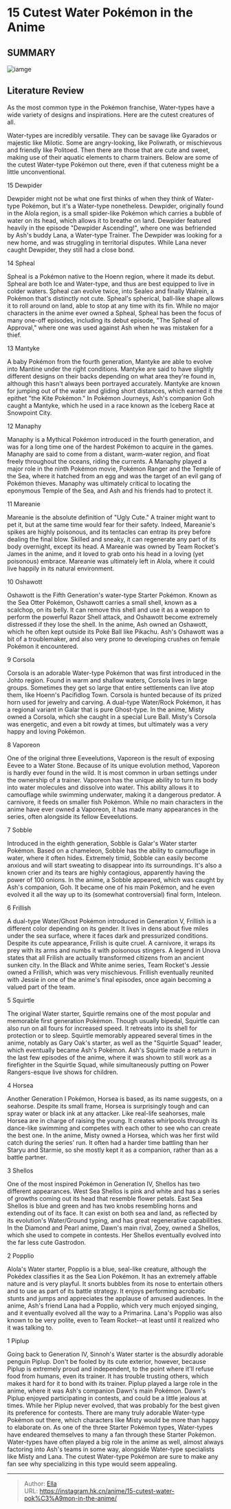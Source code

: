 # 15 Cutest Water Pokémon in the Anime


## SUMMARY 

![iamge](https://static1.srcdn.com/wordpress/wp-content/uploads/2021/03/Pok--mon-The-10-Cutest-Water-Types.jpg)

## Literature Review

As the most common type in the Pokémon franchise, Water-types have a wide variety of designs and inspirations. Here are the cutest creatures of all.





Water-types are incredibly versatile. They can be savage like Gyarados or majestic like Milotic. Some are angry-looking, like Poliwrath, or mischievous and friendly like Politoed. Then there are those that are cute and sweet, making use of their aquatic elements to charm trainers. Below are some of the cutest Water-type Pokémon out there, even if that cuteness might be a little unconventional.









 








 15  Dewpider 
        

Dewpider might not be what one first thinks of when they think of Water-type Pokémon, but it&#39;s a Water-type nonetheless. Dewpider, originally found in the Alola region, is a small spider-like Pokémon which carries a bubble of water on its head, which allows it to breathe on land. Dewpider featured heavily in the episode &#34;Dewpider Ascending!&#34;, where one was befriended by Ash&#39;s buddy Lana, a Water-type Trainer. The Dewpider was looking for a new home, and was struggling in territorial disputes. While Lana never caught Dewpider, they still had a close bond.





 14  Spheal 
        

Spheal is a Pokémon native to the Hoenn region, where it made its debut. Spheal are both Ice and Water-type, and thus are best equipped to live in colder waters. Spheal can evolve twice, into Sealeo and finally Walrein, a Pokémon that&#39;s distinctly not cute. Spheal&#39;s spherical, ball-like shape allows it to roll around on land, able to stop at any time with its fin. While no major characters in the anime ever owned a Spheal, Spheal has been the focus of many one-off episodes, including its debut episode, &#34;The Spheal of Approval,&#34; where one was used against Ash when he was mistaken for a thief.





 13  Mantyke 
        

A baby Pokémon from the fourth generation, Mantyke are able to evolve into Mantine under the right conditions. Mantyke are said to have slightly different designs on their backs depending on what area they&#39;re found in, although this hasn&#39;t always been portrayed accurately. Mantyke are known for jumping out of the water and gliding short distances, which earned it the epithet &#34;the Kite Pokémon.&#34; In Pokémon Journeys, Ash&#39;s companion Goh caught a Mantyke, which he used in a race known as the Iceberg Race at Snowpoint City.





 12  Manaphy 
        

Manaphy is a Mythical Pokémon introduced in the fourth generation, and was for a long time one of the hardest Pokémon to acquire in the games. Manaphy are said to come from a distant, warm-water region, and float freely throughout the oceans, riding the currents. A Manaphy played a major role in the ninth Pokémon movie, Pokémon Ranger and the Temple of the Sea, where it hatched from an egg and was the target of an evil gang of Pokémon thieves. Manaphy was ultimately critical to locating the eponymous Temple of the Sea, and Ash and his friends had to protect it.





 11  Mareanie 
        

Mareanie is the absolute definition of &#34;Ugly Cute.&#34; A trainer might want to pet it, but at the same time would fear for their safety. Indeed, Mareanie&#39;s spikes are highly poisonous, and its tentacles can entrap its prey before dealing the final blow. Skilled and sneaky, it can regenerate any part of its body overnight, except its head. A Mareanie was owned by Team Rocket&#39;s James in the anime, and it loved to grab onto his head in a loving (yet poisonous) embrace. Mareanie was ultimately left in Alola, where it could live happily in its natural environment.





 10  Oshawott 
        

Oshawott is the Fifth Generation&#39;s water-type Starter Pokémon. Known as the Sea Otter Pokémon, Oshawott carries a small shell, known as a scalchop, on its belly. It can remove this shell and use it as a weapon to perform the powerful Razor Shell attack, and Oshawott become extremely distressed if they lose the shell. In the anime, Ash owned an Oshawott, which he often kept outside its Poké Ball like Pikachu. Ash&#39;s Oshawott was a bit of a troublemaker, and also very prone to developing crushes on female Pokémon it encountered.





 9  Corsola 
        

Corsola is an adorable Water-type Pokémon that was first introduced in the Johto region. Found in warm and shallow waters, Corsola lives in large groups. Sometimes they get so large that entire settlements can live atop them, like Hoenn&#39;s Pacifidlog Town. Corsola is hunted because of its prized horn used for jewelry and carving. A dual-type Water/Rock Pokémon, it has a regional variant in Galar that is pure Ghost-type. In the anime, Misty owned a Corsola, which she caught in a special Lure Ball. Misty&#39;s Corsola was energetic, and even a bit rowdy at times, but ultimately was a very happy and loving Pokémon.





 8  Vaporeon 
        

One of the original three Eeveelutions, Vaporeon is the result of exposing Eevee to a Water Stone. Because of its unique evolution method, Vaporeon is hardly ever found in the wild. It is most common in urban settings under the ownership of a trainer. Vaporeon has the unique ability to turn its body into water molecules and dissolve into water. This ability allows it to camouflage while swimming underwater, making it a dangerous predator. A carnivore, it feeds on smaller fish Pokémon. While no main characters in the anime have ever owned a Vaporeon, it has made many appearances in the series, often alongside its fellow Eeveelutions.





 7  Sobble 
        

Introduced in the eighth generation, Sobble is Galar&#39;s Water starter Pokémon. Based on a chameleon, Sobble has the ability to camouflage in water, where it often hides. Extremely timid, Sobble can easily become anxious and will start sweating to disappear into its surroundings. It&#39;s also a known crier and its tears are highly contagious, apparently having the power of 100 onions. In the anime, a Sobble appeared, which was caught by Ash&#39;s companion, Goh. It became one of his main Pokémon, and he even evolved it all the way up to its (somewhat controversial) final form, Inteleon.





 6  Frillish 
        

A dual-type Water/Ghost Pokémon introduced in Generation V, Frillish is a different color depending on its gender. It lives in dens about five miles under the sea surface, where it faces dark and pressurized conditions. Despite its cute appearance, Frilish is quite cruel. A carnivore, it wraps its prey with its arms and numbs it with poisonous stingers. A legend in Unova states that all Frilish are actually transformed citizens from an ancient sunken city. In the Black and White anime series, Team Rocket&#39;s Jessie owned a Frillish, which was very mischievous. Frillish eventually reunited with Jessie in one of the anime&#39;s final episodes, once again becoming a valued part of the team.





 5  Squirtle 
        

The original Water starter, Squirtle remains one of the most popular and memorable first generation Pokémon. Though usually bipedal, Squirtle can also run on all fours for increased speed. It retreats into its shell for protection or to sleep. Squirtle memorably appeared several times in the anime, notably as Gary Oak&#39;s starter, as well as the &#34;Squirtle Squad&#34; leader, which eventually became Ash&#39;s Pokémon. Ash&#39;s Squirtle made a return in the last few episodes of the anime, where it was shown to still work as a firefighter in the Squirtle Squad, while simultaneously putting on Power Rangers-esque live shows for children.





 4  Horsea 
        

Another Generation I Pokémon, Horsea is based, as its name suggests, on a seahorse. Despite its small frame, Horsea is surprisingly tough and can spray water or black ink at any attacker. Like real-life seahorses, male Horsea are in charge of raising the young. It creates whirlpools through its dance-like swimming and competes with each other to see who can create the best one. In the anime, Misty owned a Horsea, which was her first wild catch during the series&#39; run. It often had a harder time battling than her Staryu and Starmie, so she mostly kept it as a companion, rather than as a battle partner.





 3  Shellos 
        

One of the most inspired Pokémon in Generation IV, Shellos has two different appearances. West Sea Shellos is pink and white and has a series of growths coming out its head that resemble flower petals. East Sea Shellos is blue and green and has two knobs resembling horns and extending out of its face. It can exist on both sea and land, as reflected by its evolution&#39;s Water/Ground typing, and has great regenerative capabilities. In the Diamond and Pearl anime, Dawn&#39;s main rival, Zoey, owned a Shellos, which she used to compete in contests. Her Shellos eventually evolved into the far less cute Gastrodon.





 2  Popplio 
        

Alola&#39;s Water starter, Popplio is a blue, seal-like creature, although the Pokédex classifies it as the Sea Lion Pokémon. It has an extremely affable nature and is very playful. It snorts bubbles from its nose to entertain others and to use as part of its battle strategy. It enjoys performing acrobatic stunts and jumps and appreciates the applause of amused audiences. In the anime, Ash&#39;s friend Lana had a Popplio, which very much enjoyed singing, and it eventually evolved all the way to a Primarina. Lana&#39;s Popplio was also known to be very polite, even to Team Rocket--at least until it realized who it was talking to.





 1  Piplup 
        

Going back to Generation IV, Sinnoh&#39;s Water starter is the absurdly adorable penguin Piplup. Don&#39;t be fooled by its cute exterior, however, because Piplup is extremely proud and independent, to the point where it&#39;ll refuse food from humans, even its trainer. It has trouble trusting others, which makes it hard for it to bond with its trainer. Piplup played a large role in the anime, where it was Ash&#39;s companion Dawn&#39;s main Pokémon. Dawn&#39;s Piplup enjoyed participating in contests, and could be a little jealous at times. While her Piplup never evolved, that was probably for the best given its preference for contests.
There are many truly adorable Water-type Pokémon out there, which characters like Misty would be more than happy to elaborate on. As one of the three Starter Pokémon types, Water-types have endeared themselves to many a fan through these Starter Pokémon. Water-types have often played a big role in the anime as well, almost always factoring into Ash&#39;s teams in some way, alongside Water-type specialists like Misty and Lana. The cutest Water-type Pokémon are sure to make any fan see why specializing in this type would seem appealing.

---

> Author: [Ella](https://instagram.hk.cn/)  
> URL: https://instagram.hk.cn/anime/15-cutest-water-pok%C3%A9mon-in-the-anime/  

